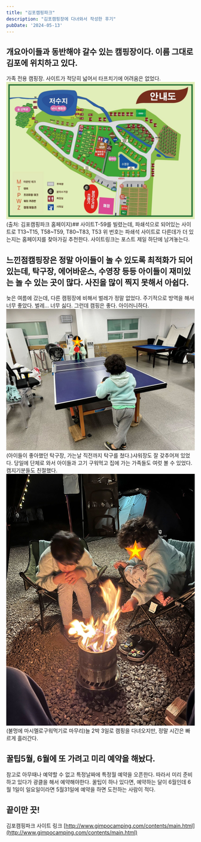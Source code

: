 ```yaml
---
title: "김포캠핑파크"
description: "김포캠핑장에 다녀와서 작성한 후기"
pubDate: '2024-05-13'
---
```


## 개요아이들과 동반해야 갈수 있는 캠핑장이다. 이름 그대로 김포에 위치하고 있다.

가족 전용 캠핑장.
사이트가 적당히 넓어서 타프치기에 어려움은 없었다.
![(출처: 김포캠핑파크 홈페이지)](/content/images/2024/05/allmap240502.jpg)(출처: 김포캠핑파크 홈페이지)## 사이트T-59를 빌렸는데, 파쇄석으로 되어있는 사이트로
T13~T15, T58~T59, T80~T83, T53
위 번호는 파쇄석 사이트로 다른데가 더 있는지는 홈페이지를 찾아가길 추천한다. 사이트링크는 포스트 제일 하단에 남겨놓는다.

## 느낀점캠핑장은 정말 아이들이 놀 수 있도록 최적화가 되어있는데, 탁구장, 에어바운스, 수영장 등등 아이들이 재미있는 놀 수 있는 곳이 많다. 사진을 많이 찍지 못해서 아쉽다.

늦은 여름에 갔는데, 다른 캠핑장에 비해서 벌레가 정말 없었다. 주기적으로 방역을 해서 너무 좋았다. 벌레… 너무 싫다. 그런데 캠핑은 좋다. 아이러니하다.
![(아이들이 좋아했던 탁구장, 가는날 직전까지 탁구를 쳤다.)](/content/images/2024/05/IMG_2486.jpeg)(아이들이 좋아했던 탁구장, 가는날 직전까지 탁구를 쳤다.)샤워장도 잘 갖추어져 있었다.
당일에 단체로 와서 아이들과 고기 구워먹고 집에 가는 가족들도 여럿 볼 수 있었다.
캠지기분들도 친절했다.
![(불멍에 마시멜로구워먹기로 마무리)](/content/images/2024/05/IMG_2492.jpeg)(불멍에 마시멜로구워먹기로 마무리)늘 2박 3일로 캠핑을 다녀오지만, 정말 시간은 빠르게 흘러간다.

## 꿀팁5월, 6월에 또 가려고 미리 예약을 해놨다.

참고로 아무때나 예약할 수 없고 특정날짜에 특정월 예약을 오픈한다. 따라서 미리 준비하고 있다가 광클을 해서 예약해야한다. 꿀팁이 하나 있다면, 예약하는 달이 6월인데 6월 1일이 일요일이라면 5월31일에 예약을 하면 도전하는 사람이 적다.

## 끝이만 끗!

김포캠핑파크 사이트 링크
[http://www.gimpocamping.com/contents/main.html](http://www.gimpocamping.com/contents/main.html)